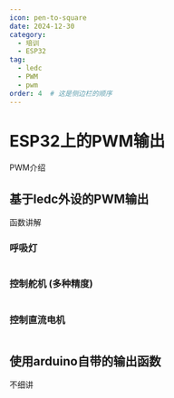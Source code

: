 ```yaml
---
icon: pen-to-square
date: 2024-12-30
category:
  - 培训
  - ESP32
tag:
  - ledc
  - PWM
  - pwm
order: 4  # 这是侧边栏的顺序
---
```


# ESP32上的PWM输出

PWM介绍

## 基于ledc外设的PWM输出

函数讲解

### 呼吸灯
```cpp

```
### 控制舵机 (多种精度)
```cpp

```
### 控制直流电机

```cpp

```
## 使用arduino自带的输出函数

不细讲

